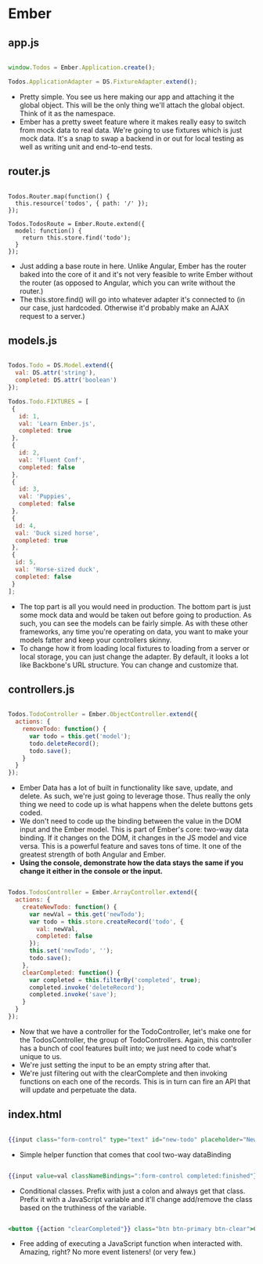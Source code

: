 # Ember

## app.js

```javascript

window.Todos = Ember.Application.create();

Todos.ApplicationAdapter = DS.FixtureAdapter.extend();

```

- Pretty simple. You see us here making our app and attaching it the global object. This will be the only thing we'll attach the global object. Think of it as the namespace.
- Ember has a pretty sweet feature where it makes really easy to switch from mock data to real data. We're going to use fixtures which is just mock data. It's a snap to swap a backend in or out for local testing as well as writing unit and end-to-end tests.


## router.js

```javscript

Todos.Router.map(function() {
  this.resource('todos', { path: '/' });
});

Todos.TodosRoute = Ember.Route.extend({
  model: function() {
    return this.store.find('todo');
  }
});

```



- Just adding a base route in here. Unlike Angular, Ember has the router baked into the core of it and it's not very feasible to write Ember without the router (as opposed to Angular, which you can write without the router.)
- The this.store.find() will go into whatever adapter it's connected to (in our case, just hardcoded. Otherwise it'd probably make an AJAX request to a server.)


## models.js

```javascript

Todos.Todo = DS.Model.extend({
  val: DS.attr('string'),
  completed: DS.attr('boolean')
});

Todos.Todo.FIXTURES = [
 {
   id: 1,
   val: 'Learn Ember.js',
   completed: true
 },
 {
   id: 2,
   val: 'Fluent Conf',
   completed: false
 },
 {
   id: 3,
   val: 'Puppies',
   completed: false
 },
 {
  id: 4,
  val: 'Duck sized horse',
  completed: true
 },
 {
  id: 5,
  val: 'Horse-sized duck',
  completed: false
 }
];

```

- The top part is all you would need in production. The bottom part is just some mock data and would be taken out before going to production. As such, you can see the models can be fairly simple. As with these other frameworks, any time you're operating on data, you want to make your models fatter and keep your controllers skinny.
- To change how it from loading local fixtures to loading from a server or local storage, you can just change the adapter. By default, it looks a lot like Backbone's URL structure. You can change and customize that.

## controllers.js

```javascript

Todos.TodoController = Ember.ObjectController.extend({
  actions: {
    removeTodo: function() {
      var todo = this.get('model');
      todo.deleteRecord();
      todo.save();
    }
  }
});

```

- Ember Data has a lot of built in functionality like save, update, and delete. As such, we're just going to leverage those. Thus really the only thing we need to code up is what happens when the delete buttons gets coded.
- We don't need to code up the binding between the value in the DOM input and the Ember model. This is part of Ember's core: two-way data binding. If it changes on the DOM, it changes in the JS model and vice versa. This is a powerful feature and saves tons of time. It one of the greatest strength of both Angular and Ember.
- **Using the console, demonstrate how the data stays the same if you change it either in the console or the input.**

```javascript

Todos.TodosController = Ember.ArrayController.extend({
  actions: {
    createNewTodo: function() {
      var newVal = this.get('newTodo');
      var todo = this.store.createRecord('todo', {
        val: newVal,
        completed: false
      });
      this.set('newTodo', '');
      todo.save();
    },
    clearCompleted: function() {
      var completed = this.filterBy('completed', true);
      completed.invoke('deleteRecord');
      completed.invoke('save');
    }
  }
});

```

- Now that we have a controller for the TodoController, let's make one for the TodosController, the group of TodoControllers. Again, this controller has a bunch of cool features built into; we just need to code what's unique to us.
- We're just setting the input to be an empty string after that.
- We're just filtering out with the clearComplete and then invoking functions on each one of the records. This is in turn can fire an API that will update and perpetuate the data.


## index.html

```handlebars

{{input class="form-control" type="text" id="new-todo" placeholder="New Todo" value=newTodo action="createNewTodo"}}

```

- Simple helper function that comes that cool two-way dataBinding

```handlebars

{{input value=val classNameBindings=":form-control completed:finished"}}

```

- Conditional classes. Prefix with just a colon and always get that class. Prefix it with a JavaScript variable and it'll change add/remove the class based on the truthiness of the variable.

```handlebars

<button {{action "clearCompleted"}} class="btn btn-primary btn-clear">Clear Completed</button>

```

- Free adding of executing a JavaScript function when interacted with. Amazing, right? No more event listeners! (or very few.)